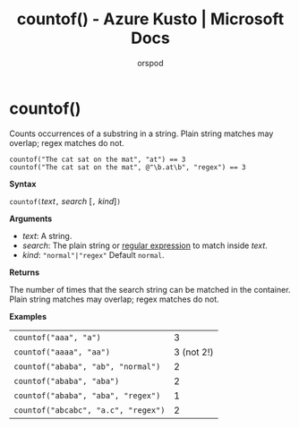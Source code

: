 ﻿---
title: countof() - Azure Kusto | Microsoft Docs
description: This article describes countof() in Azure Kusto.
author: orspod
ms.author: v-orspod
ms.reviewer: mblythe
ms.service: kusto
ms.topic: reference
ms.date: 09/24/2018
---
# countof()

Counts occurrences of a substring in a string. Plain string matches may overlap; regex matches do not.

    countof("The cat sat on the mat", "at") == 3
    countof("The cat sat on the mat", @"\b.at\b", "regex") == 3

**Syntax**

`countof(`*text*`,` *search* [`,` *kind*]`)`

**Arguments**

* *text*: A string.
* *search*: The plain string or [regular expression](./re2.md) to match inside *text*.
* *kind*: `"normal"|"regex"` Default `normal`. 

**Returns**

The number of times that the search string can be matched in the container. Plain string matches may overlap; regex matches do not.

**Examples**

|||
|---|---
|`countof("aaa", "a")`| 3 
|`countof("aaaa", "aa")`| 3 (not 2!)
|`countof("ababa", "ab", "normal")`| 2
|`countof("ababa", "aba")`| 2
|`countof("ababa", "aba", "regex")`| 1
|`countof("abcabc", "a.c", "regex")`| 2
    